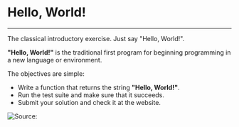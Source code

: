 # Hello, World!
---
The classical introductory exercise. Just say "Hello, World!".

**"Hello, World!"** is the traditional first program for beginning programming in a new language or environment.

The objectives are simple:

- Write a function that returns the string **"Hello, World!"**.
- Run the test suite and make sure that it succeeds.
- Submit your solution and check it at the website.

![Source:](https://exercism.org/) 
